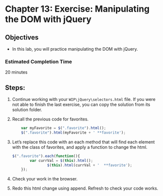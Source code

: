 # Chapter 13: Exercise: Manipulating the DOM with jQuery
## Objectives
* In this lab, you will practice manipulating the DOM with jQuery.  

### Estimated Completion Time 
20 minutes

## Steps:

1. Continue working with your `WIP\jQuery\selectors.html` file. If you were not able to finish the last exercise, you can copy the solution from its solution folder. 

1. Recall the previous code for favorites. 
	``` javascript
		var myFavorite = $(".favorite").html();
		$(".favorite").html(myFavorite + ' **favorite');
	```
1. Let’s replace this code with an each method that will find each element with the class of favorites, and apply a function to change the html.
	``` javascript
	$(".favorite").each(function(){
			var currVal = $(this).html();
					$(this).html(currVal + '  **favorite');
		});
	```
	
1. Check your work in the browser.

1. Redo this html change using append. Refresh to check your code works.

